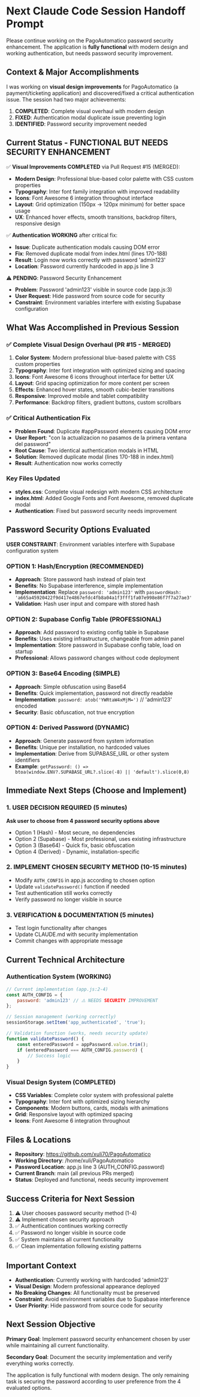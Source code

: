 # Next Claude Code Session Handoff Prompt

Please continue working on the PagoAutomatico password security enhancement. The application is **fully functional** with modern design and working authentication, but needs password security improvement.

## Context & Major Accomplishments
I was working on **visual design improvements** for PagoAutomatico (a payment/ticketing application) and discovered/fixed a critical authentication issue. The session had two major achievements:

1. **COMPLETED**: Complete visual overhaul with modern design
2. **FIXED**: Authentication modal duplicate issue preventing login
3. **IDENTIFIED**: Password security improvement needed

## Current Status - FUNCTIONAL BUT NEEDS SECURITY ENHANCEMENT
✅ **Visual Improvements COMPLETED** via Pull Request #15 (MERGED):
- **Modern Design**: Professional blue-based color palette with CSS custom properties
- **Typography**: Inter font family integration with improved readability
- **Icons**: Font Awesome 6 integration throughout interface
- **Layout**: Grid optimization (150px → 120px minimum) for better space usage
- **UX**: Enhanced hover effects, smooth transitions, backdrop filters, responsive design

✅ **Authentication WORKING** after critical fix:
- **Issue**: Duplicate authentication modals causing DOM error
- **Fix**: Removed duplicate modal from index.html (lines 170-188)
- **Result**: Login now works correctly with password 'admin123'
- **Location**: Password currently hardcoded in app.js line 3

⚠️ **PENDING**: Password Security Enhancement
- **Problem**: Password 'admin123' visible in source code (app.js:3)
- **User Request**: Hide password from source code for security
- **Constraint**: Environment variables interfere with existing Supabase configuration

## What Was Accomplished in Previous Session

### ✅ Complete Visual Design Overhaul (PR #15 - MERGED)
1. **Color System**: Modern professional blue-based palette with CSS custom properties
2. **Typography**: Inter font integration with optimized sizing and spacing
3. **Icons**: Font Awesome 6 icons throughout interface for better UX
4. **Layout**: Grid spacing optimization for more content per screen
5. **Effects**: Enhanced hover states, smooth cubic-bezier transitions
6. **Responsive**: Improved mobile and tablet compatibility
7. **Performance**: Backdrop filters, gradient buttons, custom scrollbars

### ✅ Critical Authentication Fix
- **Problem Found**: Duplicate #appPassword elements causing DOM error
- **User Report**: "con la actualizacion no pasamos de la primera ventana del password"
- **Root Cause**: Two identical authentication modals in HTML
- **Solution**: Removed duplicate modal (lines 170-188 in index.html)
- **Result**: Authentication now works correctly

### Key Files Updated
- **styles.css**: Complete visual redesign with modern CSS architecture
- **index.html**: Added Google Fonts and Font Awesome, removed duplicate modal
- **Authentication**: Fixed but password security needs improvement

## Password Security Options Evaluated

**USER CONSTRAINT**: Environment variables interfere with Supabase configuration system

### OPTION 1: Hash/Encryption (RECOMMENDED)
- **Approach**: Store password hash instead of plain text
- **Benefits**: No Supabase interference, simple implementation
- **Implementation**: Replace `password: 'admin123'` with `passwordHash: 'a665a45920422f9d417e4867efdc4fb8a04a1f3fff1fa07e998e86f7f7a27ae3'`
- **Validation**: Hash user input and compare with stored hash

### OPTION 2: Supabase Config Table (PROFESSIONAL)
- **Approach**: Add password to existing config table in Supabase
- **Benefits**: Uses existing infrastructure, changeable from admin panel
- **Implementation**: Store password in Supabase config table, load on startup
- **Professional**: Allows password changes without code deployment

### OPTION 3: Base64 Encoding (SIMPLE)
- **Approach**: Simple obfuscation using Base64
- **Benefits**: Quick implementation, password not directly readable
- **Implementation**: `password: atob('YWRtaW4xMjM=')` // 'admin123' encoded
- **Security**: Basic obfuscation, not true encryption

### OPTION 4: Derived Password (DYNAMIC)
- **Approach**: Generate password from system information
- **Benefits**: Unique per installation, no hardcoded values
- **Implementation**: Derive from SUPABASE_URL or other system identifiers
- **Example**: `getPassword: () => btoa(window.ENV?.SUPABASE_URL?.slice(-8) || 'default').slice(0,8)`

## Immediate Next Steps (Choose and Implement)

### 1. USER DECISION REQUIRED (5 minutes)
**Ask user to choose from 4 password security options above**
- Option 1 (Hash) - Most secure, no dependencies
- Option 2 (Supabase) - Most professional, uses existing infrastructure
- Option 3 (Base64) - Quick fix, basic obfuscation
- Option 4 (Derived) - Dynamic, installation-specific

### 2. IMPLEMENT CHOSEN SECURITY METHOD (10-15 minutes)
- Modify `AUTH_CONFIG` in app.js according to chosen option
- Update `validatePassword()` function if needed
- Test authentication still works correctly
- Verify password no longer visible in source

### 3. VERIFICATION & DOCUMENTATION (5 minutes)
- Test login functionality after changes
- Update CLAUDE.md with security implementation
- Commit changes with appropriate message

## Current Technical Architecture

### Authentication System (WORKING)
```javascript
// Current implementation (app.js:2-4)
const AUTH_CONFIG = {
    password: 'admin123' // ⚠️ NEEDS SECURITY IMPROVEMENT
};

// Session management (working correctly)
sessionStorage.setItem('app_authenticated', 'true');

// Validation function (works, needs security update)
function validatePassword() {
    const enteredPassword = appPassword.value.trim();
    if (enteredPassword === AUTH_CONFIG.password) {
        // Success logic
    }
}
```

### Visual Design System (COMPLETED)
- **CSS Variables**: Complete color system with professional palette
- **Typography**: Inter font with optimized sizing hierarchy
- **Components**: Modern buttons, cards, modals with animations
- **Grid**: Responsive layout with optimized spacing
- **Icons**: Font Awesome 6 integration throughout

## Files & Locations
- **Repository**: https://github.com/xuli70/PagoAutomatico
- **Working Directory**: /home/xuli/PagoAutomatico
- **Password Location**: app.js line 3 (AUTH_CONFIG.password)
- **Current Branch**: main (all previous PRs merged)
- **Status**: Deployed and functional, needs security improvement

## Success Criteria for Next Session
1. ⚠️ User chooses password security method (1-4)
2. ⚠️ Implement chosen security approach
3. ✅ Authentication continues working correctly
4. ✅ Password no longer visible in source code
5. ✅ System maintains all current functionality
6. ✅ Clean implementation following existing patterns

## Important Context
- **Authentication**: Currently working with hardcoded 'admin123'
- **Visual Design**: Modern professional appearance deployed
- **No Breaking Changes**: All functionality must be preserved
- **Constraint**: Avoid environment variables due to Supabase interference
- **User Priority**: Hide password from source code for security

## Next Session Objective
**Primary Goal**: Implement password security enhancement chosen by user while maintaining all current functionality.

**Secondary Goal**: Document the security implementation and verify everything works correctly.

The application is fully functional with modern design. The only remaining task is securing the password according to user preference from the 4 evaluated options.